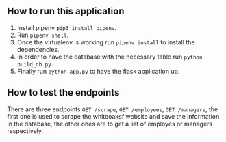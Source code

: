 ## How to run this application

1. Install pipenv `pip3 install pipenv`.
2. Run `pipenv shell`.
3. Once the virtualenv is working run `pipenv install` to install the dependencies.
4. In order to have the database with the necessary table run `python build_db.py`.
5. Finally run `python app.py` to have the flask application up.

## How to test the endpoints
There are three endpoints `GET /scrape`, `GET /employees`, `GET /managers`, the first one is used to scrape the whiteoaksf website and save the information in the database, the other ones are to get a list of employes or managers respectively.